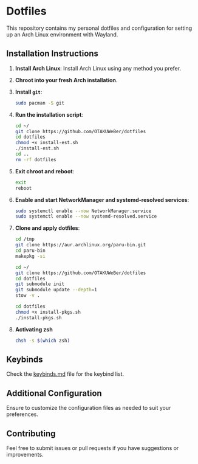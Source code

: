 # Dotfiles

This repository contains my personal dotfiles and configuration for setting up an Arch Linux environment with Wayland.

## Installation Instructions

1. **Install Arch Linux**: Install Arch Linux using any method you prefer.

2. **Chroot into your fresh Arch installation**.

3. **Install `git`**:
    ```bash
    sudo pacman -S git
 
    ```
4. **Run the installation script**:
    ```bash
    cd ~/
    git clone https://github.com/OTAKUWeBer/dotfiles
    cd dotfiles
    chmod +x install-est.sh
    ./install-est.sh
    cd ..
    rm -rf dotfiles
    ```

5. **Exit chroot and reboot**:
    ```bash
    exit
    reboot
    ```

6. **Enable and start NetworkManager and systemd-resolved services**:
    ```bash
    sudo systemctl enable --now NetworkManager.service
    sudo systemctl enable --now systemd-resolved.service
    ```
    
4. **Clone and apply dotfiles**:
    ```bash
    cd /tmp
    git clone https://aur.archlinux.org/paru-bin.git
    cd paru-bin
    makepkg -si
    
    cd ~/
    git clone https://github.com/OTAKUWeBer/dotfiles
    cd dotfiles
    git submodule init
    git submodule update --depth=1
    stow -v .

    cd dotfiles
    chmod +x install-pkgs.sh
    ./install-pkgs.sh
    ```

8. **Activating zsh**
    ```bash
    chsh -s $(which zsh)
    ```

## Keybinds

Check the [keybinds.md](https://github.com/OTAKUWeBer/dotfiles/blob/main/keybinds.md) file for the keybind list.  

## Additional Configuration

Ensure to customize the configuration files as needed to suit your preferences. 

## Contributing

Feel free to submit issues or pull requests if you have suggestions or improvements.
